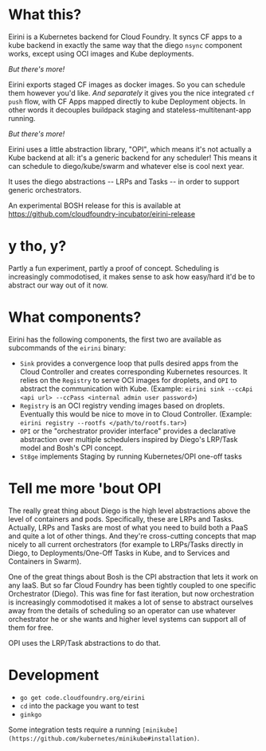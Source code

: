 # What this?

Eirini is a Kubernetes backend for Cloud Foundry. It syncs CF apps to a kube
backend in exactly the same way that the diego `nsync` component works, except
using OCI images and Kube deployments.

_But there's more!_

Eirini exports staged CF images as docker images. So you can schedule them
however you'd like. *And separately* it gives you the nice integrated `cf push` flow,
with CF Apps mapped directly to kube Deployment objects. In other words it decouples buildpack
staging and stateless-multitenant-app running.

_But there's more!_

Eirini uses a little abstraction library, "OPI", which means it's not actually a
Kube backend at all: it's a generic backend for any scheduler! This means it
can schedule to diego/kube/swarm and whatever else is cool next year.

It uses the diego abstractions -- LRPs and Tasks -- in order to support generic
orchestrators.

An experimental BOSH release for this is available at https://github.com/cloudfoundry-incubator/eirini-release

# y tho, y?

Partly a fun experiment, partly a proof of concept. Scheduling is increasingly
commodotised, it makes sense to ask how easy/hard it'd be to abstract our way
out of it now.

# What components?

Eirini has the following components, the first two are available as subcommands of the `eirini` binary:
 
 - `Sink` provides a convergence loop that pulls desired apps from the Cloud Controller and creates corresponding Kubernetes resources. It relies on the `Registry` to serve OCI images for droplets, and `OPI` to abstract the communication with Kube. (Example: `eirini sink --ccApi <api url> --ccPass <internal admin user password>`)
 - `Registry` is an OCI registry vending images based on droplets. Eventually this would be nice to move in to Cloud Controller. (Example: `eirini registry --rootfs </path/to/rootfs.tar>`)
 - `OPI` or the "orchestrator provider interface" provides a declarative abstraction over multiple schedulers inspired by Diego's LRP/Task model and Bosh's CPI concept.
 - `St8ge` implements Staging by running Kubernetes/OPI one-off tasks
 
# Tell me more 'bout OPI

The really great thing about Diego is the high level abstractions above the
level of containers and pods. Specifically, these are LRPs and Tasks. Actually,
LRPs and Tasks are most of what you need to build both a PaaS and quite a lot
of other things. And they're cross-cutting concepts that map nicely to all
current orchestrators (for example to LRPs/Tasks directly in Diego, to
Deployments/One-Off Tasks in Kube, and to Services and Containers in Swarm).

One of the great things about Bosh is the CPI abstraction that lets it work on
any IaaS. But so far Cloud Foundry has been tightly coupled to one specific
Orchestrator (Diego). This was fine for fast iteration, but now orchestration is
increasingly commodotised it makes a lot of sense to abstract ourselves away
from the details of scheduling so an operator can use whatever orchestrator he
or she wants and higher level systems can support all of them for free.

OPI uses the LRP/Task abstractions to do that.

# Development

* `go get code.cloudfoundry.org/eirini`
* `cd` into the package you want to test
* `ginkgo`

Some integration tests require a running `[minikube](https://github.com/kubernetes/minikube#installation)`.
